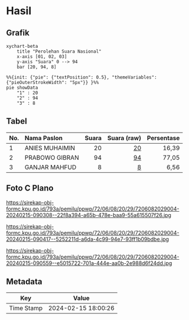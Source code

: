 # Hasil

## Grafik

```mermaid
xychart-beta
    title "Perolehan Suara Nasional"
    x-axis [01, 02, 03]
    y-axis "Suara" 0 --> 94
    bar [20, 94, 8]
```

```mermaid
%%{init: {"pie": {"textPosition": 0.5}, "themeVariables": {"pieOuterStrokeWidth": "5px"}} }%%
pie showData
    "1" : 20
    "2" : 94
    "3" : 8
```

## Tabel

| No. | Nama Paslon    | Suara | Suara (raw) | Persentase |
|:--- |:-------------- | -----:| -----------:| ----------:|
| 1   | ANIES MUHAIMIN | 20    | [20][p-1]   | 16,39      |
| 2   | PRABOWO GIBRAN | 94    | [94][p-2]   | 77,05      |
| 3   | GANJAR MAHFUD  | 8     | [8][p-3]    | 6,56       |


[p-1]: https://github.com/gigit-pemilu/pemilu-2024/blob/main/pilpres/hitung-suara/sub/72-sulawesi-tengah/sub/06-morowali/sub/08-bungku-barat/sub/2029-marga-mulya/sub/004-tps/sub/paslon-1.txt
[p-2]: https://github.com/gigit-pemilu/pemilu-2024/blob/main/pilpres/hitung-suara/sub/72-sulawesi-tengah/sub/06-morowali/sub/08-bungku-barat/sub/2029-marga-mulya/sub/004-tps/sub/paslon-2.txt
[p-3]: https://github.com/gigit-pemilu/pemilu-2024/blob/main/pilpres/hitung-suara/sub/72-sulawesi-tengah/sub/06-morowali/sub/08-bungku-barat/sub/2029-marga-mulya/sub/004-tps/sub/paslon-3.txt

## Foto C Plano

https://sirekap-obj-formc.kpu.go.id/793a/pemilu/ppwp/72/06/08/20/29/7206082029004-20240215-090308--22f8a394-a65b-478e-baa9-55a615507f26.jpg

https://sirekap-obj-formc.kpu.go.id/793a/pemilu/ppwp/72/06/08/20/29/7206082029004-20240215-090417--5252211d-a6da-4c99-94e7-93ff1b09bdbe.jpg

https://sirekap-obj-formc.kpu.go.id/793a/pemilu/ppwp/72/06/08/20/29/7206082029004-20240215-090559--e5015722-701a-444e-aa0b-2e988d6f24dd.jpg


## Metadata

| Key        | Value               |
| ---------- | ------------------- |
| Time Stamp | 2024-02-15 18:00:26 |



